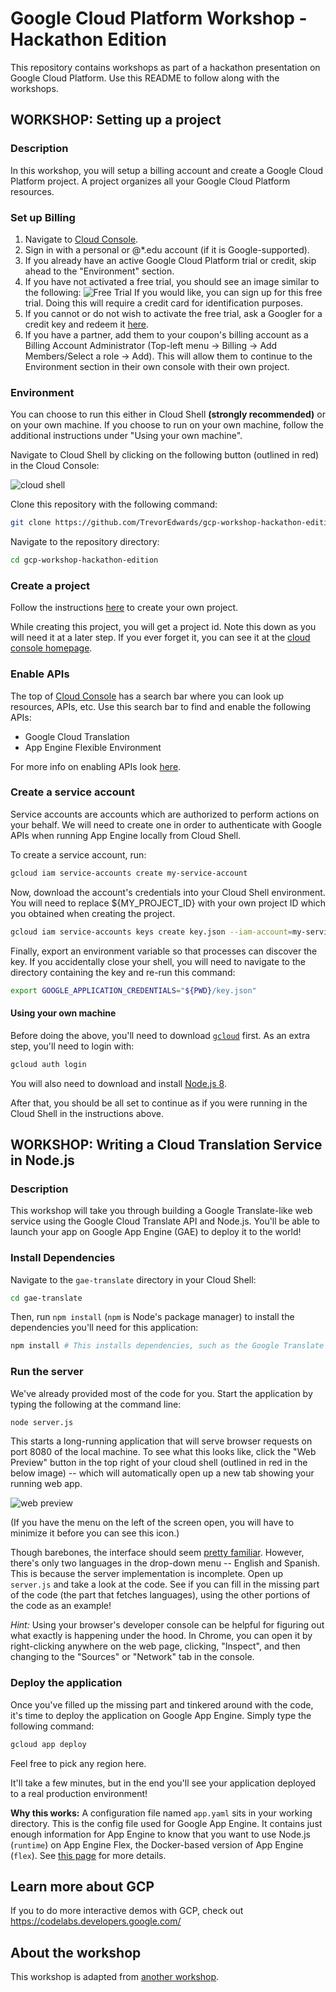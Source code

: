 # Google Cloud Platform Workshop - Hackathon Edition

This repository contains workshops as part of a hackathon presentation on Google Cloud
Platform. Use this README to follow along with the workshops.

## WORKSHOP: Setting up a project

### Description

In this workshop, you will setup a billing account and create a Google Cloud Platform project. A project
organizes all your Google Cloud Platform resources.

### Set up Billing

1.  Navigate to [Cloud Console](https://console.cloud.google.com).
1.  Sign in with a personal or @\*.edu account (if it is Google-supported).
1.  If you already have an active Google Cloud Platform trial or credit, skip
    ahead to the "Environment" section.
1.  If you have not activated a free trial, you should see an image similar to
    the following:
    ![Free
    Trial](./doc/images/free-trial.png)
    If you would like, you can sign up for this free trial. Doing this will
    require a credit card for identification purposes.
1.  If you cannot or do not wish to activate the free trial, ask a Googler for a
    credit key and redeem it [here](https://console.cloud.google.com/education).
1.  If you have a partner, add them to your coupon's billing account as a Billing Account Administrator (Top-left menu -> Billing -> Add Members/Select a role -> Add). This will allow them to continue to the Environment section in their own console with their own project.

### Environment

You can choose to run this either in Cloud Shell __(strongly recommended)__ or on your own machine. If you choose to run on your own machine, follow the additional instructions under "Using your own machine".

Navigate to Cloud Shell by clicking on the following button (outlined in red) in the Cloud Console:

![cloud shell](./doc/images/gcp-top-bar.png)

Clone this repository with the following command:

```sh
git clone https://github.com/TrevorEdwards/gcp-workshop-hackathon-edition
```

Navigate to the repository directory:

```sh
cd gcp-workshop-hackathon-edition
```

### Create a project

Follow the instructions
[here](https://cloud.google.com/resource-manager/docs/creating-managing-projects#creating_a_project)
to create your own project.

While creating this project, you will get a project id. Note this down as you
will need it at a later step. If you ever forget it, you can see it at the [cloud
console homepage](https://console.cloud.google.com).

### Enable APIs

The top of [Cloud Console](https://console.cloud.google.com) has a search bar where you can look up resources, APIs,
etc. Use this search bar to find and enable the following APIs:
- Google Cloud Translation
- App Engine Flexible Environment

For more info on enabling APIs look [here](https://support.google.com/cloud/answer/6158841?hl=en).

### Create a service account

Service accounts are accounts which are authorized to perform actions on your
behalf. We will need to create one in order to authenticate with Google APIs
when running App Engine locally from Cloud Shell.

To create a service account, run:

```sh
gcloud iam service-accounts create my-service-account
```

Now, download the account's credentials into your Cloud Shell environment. You
will need to replace ${MY\_PROJECT\_ID} with your own project ID which you obtained
when creating the project.

```sh
gcloud iam service-accounts keys create key.json --iam-account=my-service-account@${MY_PROJECT_ID}.iam.gserviceaccount.com
```

Finally, export an environment variable so that processes can discover the key.
If you accidentally close your shell, you will need to navigate to the directory
containing the key and re-run this command:

```sh
export GOOGLE_APPLICATION_CREDENTIALS="${PWD}/key.json"
```

#### Using your own machine

Before doing the above, you'll need to download [`gcloud`](https://cloud.google.com/sdk/gcloud/) first. As an extra step, you'll need to login with:

```bash
gcloud auth login
```

You will also need to download and install [Node.js 8](https://nodejs.org).

After that, you should be all set to continue as if you were running in the Cloud Shell in the instructions above.

## WORKSHOP: Writing a Cloud Translation Service in Node.js

### Description

This workshop will take you through building a Google Translate-like web service
using the Google Cloud Translate API and Node.js. You'll be able to launch your
app on Google App Engine (GAE) to deploy it to the world!

### Install Dependencies

Navigate to the `gae-translate` directory in your Cloud Shell:

```sh
cd gae-translate
```

Then, run `npm install` (`npm` is Node's package manager) to install the
dependencies you'll need for this application:

```sh
npm install # This installs dependencies, such as the Google Translate API, as specified by the package.json file in this directory.
```

### Run the server

We've already provided most of the code for you. Start the application by typing the following at the command line:

```sh
node server.js
```

This starts a long-running application that will serve browser requests on port 8080 of the local machine. To see what this looks like, click the "Web Preview" button in the top right of your cloud shell (outlined in red in the below image) -- which will automatically open up a new tab showing your running web app.

![web preview](./doc/images/cloud-shell-top-bar.png)

(If you have the menu on the left of the screen open, you will have to minimize it before you can see this icon.)

Though barebones, the interface should seem [pretty familiar](https://translate.google.com/). However, there's only two languages in the drop-down menu -- English and Spanish. This is because the server implementation is incomplete. Open up `server.js` and take a look at the code. See if you can fill in the missing part of the code (the part that fetches languages), using the other portions of the code as an example!

_Hint:_ Using your browser's developer console can be helpful for figuring out what exactly is happening under the hood. In Chrome, you can open it by right-clicking anywhere on the web page, clicking, "Inspect", and then changing to the "Sources" or "Network" tab in the console.

### Deploy the application

Once you've filled up the missing part and tinkered around with the code, it's time to deploy the application on Google App Engine. Simply type the following command:

```sh
gcloud app deploy
```

Feel free to pick any region here.

It'll take a few minutes, but in the end you'll see your application deployed to a real production environment!

__Why this works:__ A configuration file named `app.yaml` sits in your working directory. This is the config file used for Google App Engine. It contains just enough information for App Engine to know that you want to use Node.js (`runtime`) on App Engine Flex, the Docker-based version of App Engine (`flex`). See [this page](https://cloud.google.com/appengine/docs/flexible/nodejs/configuring-your-app-with-app-yaml) for more details.

## Learn more about GCP

If you to do more interactive demos with GCP, check out
https://codelabs.developers.google.com/

## About the workshop

This workshop is adapted from [another
workshop](https://github.com/TrevorEdwards/gcp-workshop).

